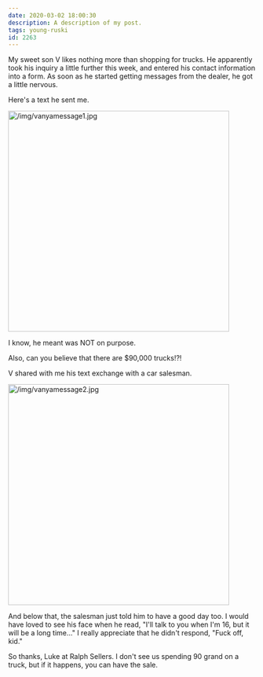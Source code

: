 ```yaml
---
date: 2020-03-02 18:00:30
description: A description of my post.
tags: young-ruski
id: 2263
---
```

My sweet son V likes nothing more than shopping for trucks.  He apparently took his inquiry a little further this week, and entered his contact information into a form.  As soon as he started getting messages from the dealer, he got a little nervous.  

Here's a text he sent me.
<!--more-->
<a class="lightview centered" href="/img/vanyamessage1.jpg" data-lightview-caption="" data-lightview-group="group1"><img src="/img/vanyamessage1.jpg" alt="/img/vanyamessage1.jpg" width="450px"><br><span class="caption"></span></a>

I know, he meant was NOT on purpose.

Also, can you believe that there are $90,000 trucks!?!

V shared with me his text exchange with a car salesman.

<a class="lightview centered" href="/img/vanyamessage2.jpg" data-lightview-caption="" data-lightview-group="group1"><img src="/img/vanyamessage2.jpg" alt="/img/vanyamessage2.jpg" width="450px"><br><span class="caption"></span></a>

And below that, the salesman just told him to have a good day too.  I would have loved to see his face when he read, "I'll talk to you when I'm 16, but it will be a long time..."  I really appreciate that he didn't respond, "Fuck off, kid."

So thanks, Luke at Ralph Sellers.  I don't see us spending 90 grand on a truck, but if it happens, you can have the sale.